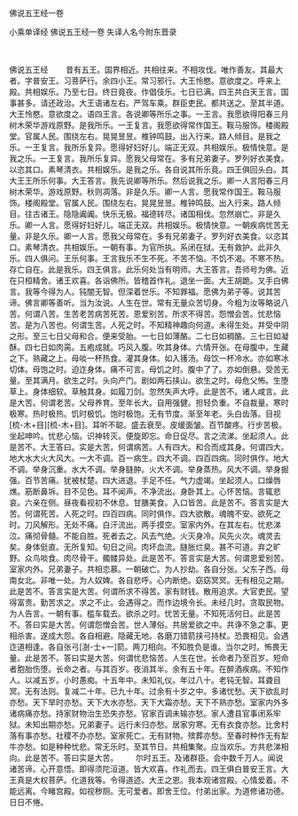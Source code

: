 佛说五王经一卷


小乘单译经
佛说五王经一卷
失译人名今附东晋录


　　

佛说五王经
　　昔有五王。国界相近。共相往来。不相攻伐。唯作善友。其最大者。字普安王。习菩萨行。余四小王。常习邪行。大王怜愍。意欲度之。呼来上殿。共相娱乐。乃至七日。终日竟夜。作倡伎乐。七日已满。四王共白天王言。国事甚多。请还政治。大王语诸左右。严驾车乘。群臣吏民。都共送之。至其半道。大王怜愍。意欲度之。语四王言。各说卿等所乐之事。一王言。我愿欲得阳春三月树木荣华游戏原野。是我所乐。一王复言。我愿欲得常作国王。鞍马服饰。楼阁殿堂。官属人民。围绕左右。晃晃昱昱。椎钟鸣鼓。出入行来。路人倾目。是我之乐。一王复言。我所乐复异。愿得好妇好儿。端正无双。共相娱乐。极情快意。是我之乐。一王复言。我所乐复异。愿我父母常在。多有兄弟妻子。罗列好衣美食。以恣其口。素琴清衣。共相娱乐。是我之乐。各自说其所乐竟。四王俱回头白。其大王王所乐何事。大王答言。我先说卿等所乐。然后说我之乐。卿一人言阳春三月树木荣华。游戏原野。秋则凋落。非是久乐。卿一人言。愿我常作国王。鞍马服饰。楼阁殿堂。官属人民。围绕左右。晃晃昱昱。椎钟鸣鼓。出入行来。路人倾目。往古诸王。隐隐阗阗。快乐无极。福德转尽。诸国相伐。忽然崩亡。非是久乐。卿一人言。愿得好妇好儿。端正无双。共相娱乐。极情快意。一朝疾病忧苦无量。非是久乐。卿一人言。愿我父母常在。多有兄弟妻子。罗列好衣美食。以恣其口。素琴清衣。共相娱乐。一朝有事。为官所执。系闭在狱。无有救护。此非久乐。四人俱问。王乐何事。王言我乐不生不死。不苦不恼。不饥不渴。不寒不热。存亡自在。此是我乐。四王俱言。此乐何处当有明师。大王答言。吾师号为佛。近在只桓精舍。诸王欢喜。各诣佛所。皆稽首作礼。退坐一面。大王胡跪。叉手白佛言。我等今得为人。钝闇无智。但深着世乐。不知罪福。愿佛为弟子等。说其苦谛。佛言卿等善听。当为汝说。人生在世。常有无量众苦切身。今粗为汝等略说八苦。何谓八苦。生苦老苦病苦死苦。恩爱别苦。所求不得苦。怨憎会苦。忧悲恼苦。是为八苦也。何谓生苦。人死之时。不知精神趣向何道。未得生处。并受中阴之形。至三七日父母和合。便来受胎。一七日如薄酪。二七日如稠酪。三七日如凝酥。四七日如肉脔。五疱成就。巧风入腹。吹其身体。六情开张。在母腹中。生藏之下。熟藏之上。母啖一杯热食。灌其身体。如入镬汤。母饮一杯冷水。亦如寒冰切体。母饱之时。迫迮身体。痛不可言。母饥之时。腹中了了。亦如倒悬。受苦无量。至其满月。欲生之时。头向产门。剧如两石挟山。欲生之时。母危父怖。生堕草上。身体细软。草触其身。如履刀剑。忽然失声大呼。此是苦不。诸人咸言。此是大苦。何谓老苦。父母养育。至年长大。自用强健。担轻负重。不自裁量。寒时极寒。热时极热。饥时极饥。饱时极饱。无有节度。渐至年老。头白齿落。目视[梳-木+目][梳-木+目]。耳听不聪。盛去衰至。皮缓面皱。百节酸疼。行步苦极。坐起呻吟。忧悲心恼。识神转灭。便旋即忘。命日促尽。言之流涕。坐起须人。此是苦不。大王答曰。实是大苦。何谓病苦。人有四大。和合而成其身。何谓四大。地大水大火大风大。一大不调。百一病生。四大不调。四百四病。同时俱作。地大不调。举身沉重。水大不调。举身膖肿。火大不调。举身蒸热。风大不调。举身掘强。百节苦痛。犹被杖楚。四大进退。手足不任。气力虚竭。坐起须人。口燥唇燋。筋断鼻坼。目不见色。耳不闻声。不净流出。身卧其上。心怀苦恼。言辄悲哀。六亲在侧。昼夜看视初不休息。甘膳美食。入口皆苦。此是苦不。答言实是大苦。何谓死苦。人死之时。四百四病。同时俱作。四大欲散。魂魄不安。欲死之时。刀风解形。无处不痛。白汗流出。两手摸空。室家内外。在其左右。忧悲涕泣。痛彻骨髓。不能自胜。死者去之。风去气绝。火灭身冷。风先火次。魂灵去矣。身体侹直。无所复知。旬日之间。肉坏血流。膖胀烂臭。甚不可道。弃之旷野。众鸟啖食。肉尽骨干。髑髅异处。此是苦不。答言实是大苦。何谓恩爱别苦。室家内外。兄弟妻子。共相恋慕。一朝破亡。为人抄劫。各自分张。父东子西。母南女北。非唯一处。为人奴婢。各自悲呼。心内断绝。窈窈冥冥。无有相见之期。此是苦不。答言实是大苦。何谓所求不得苦。家有财钱。散用追求。大官吏民。望得富贵。勤苦求之。求之不止。会遇得之。而作边境令长。未经几时。贪取民物。为人告言。一朝有事。槛车载去。欲杀之时。忧苦无量。不知死活何日。此是苦不。答曰实是大苦。何谓怨憎会苦。世人薄俗。共居爱欲之中。共诤不急之事。更相杀害。遂成大怨。各自相避。隐藏无地。各磨刀错箭挟弓持杖。恐畏相见。会遇迮道相逢。各自张弓[澍-士+一]箭。两刀相向。不知胜负是谁。当尔之时。怖畏无量。此是苦不。答曰实是大苦。何谓忧悲恼苦。人生在世。长命者乃至百岁。短命者胞胎伤堕。长命之者。与其百岁。夜消其半。余有五十年。在醉酒疾病。不知作人。以减五岁。小时愚痴。十五年中。未知礼仪。年过八十。老钝无智。耳聋目冥。无有法则。复减二十年。已九十年。过余有十岁之中。多诸忧愁。天下欲乱时亦愁。天下旱时亦愁。天下大水亦愁。天下大霜亦愁。天下不熟亦愁。室家内外多诸病痛亦愁。持家财物治生恐失亦愁。官家百调未输亦愁。家人遭县官事闭系牢狱。未知出期亦愁。兄弟妻子。远行未归亦愁。居家穷寒。无有衣食亦愁。比舍村落有事亦愁。社稷不办亦愁。室家死亡。无有财物。殡葬亦愁。至春时种作无有犁牛亦愁。如是种种忧悲。常无乐时。至其节日。共相集聚。应当欢乐。方共悲涕相向。此是苦不。答曰实是大苦。
　　尔时五王。及诸群臣。会中数千万人。闻说诸苦谛。心开意悟。即得须陀洹道。皆大欢喜。作礼而去。四王俱白普安王言。大王真是大权菩萨。化道我等。令得道迹。大王之恩。我本观诸宫殿。心情爱着。不能远离。今睹宫殿。如视秽厕。无可爱者。即舍王位。付弟出家。为道修诸功德。日日不惓。


